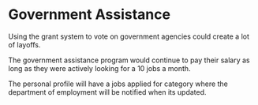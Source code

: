 # Government Assistance

Using the grant system to vote on government agencies could create a lot of layoffs.

The government assistance program would continue to pay their salary as long as they were actively looking for a 10 jobs a month.

The personal profile will have a jobs applied for category where the department of employment will be notified when its updated.
